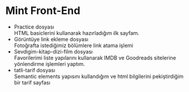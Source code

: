 # Mint Front-End 
  - Practice dosyası\
  HTML basiclerini kullanarak hazırladığım ilk sayfam.
  - Görüntüye link ekleme dosyası\
  Fotoğrafta istediğimiz bölümlere link atama işlemi
  - Sevdigim-kitap-dizi-film dosyası\
  Favorilerimi liste yapılarını kullanarak IMDB ve Goodreads sitelerine yönlendirme işlemleri yaptım.
  - tatli-tarif dosyası\
  Semantic elements yapısını kullandığım ve html bilgilerini pekiştirdiğim bir tarif sayfası
